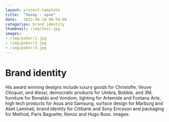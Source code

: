 ```yaml
---
layout: project-template
title:  "Покер - крче"
date:   2022-09-10 00:59:00
categories: brand identity
thumbnail: /img/test.jpg
images:
- /img/poker/1.jpg
- /img/poker/2.jpg
- /img/poker/3.jpg
---
```


# Brand identity

His award winning designs include luxury goods for Christofle, Veuve Clicquot, and Alessi, democratic products for Umbra, Bobble, and 3M, furniture for Bonaldo and Vondom, lighting for Artemide and Fontana Arte, high tech products for Asus and Samsung, surface design for Marburg and Abet Laminati, brand identity for Citibank and Sony Ericsson and packaging for Method, Paris Baguette, Kenzo and Hugo Boss.
images:



